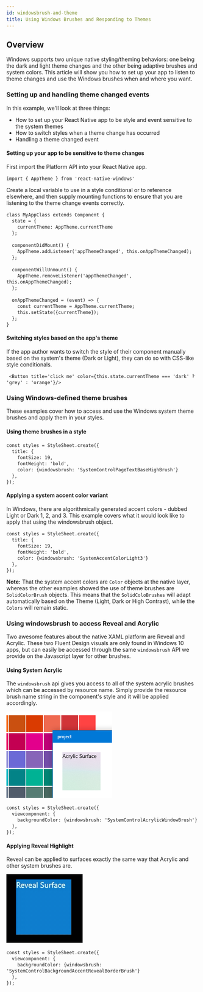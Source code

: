```yaml
---
id: windowsbrush-and-theme
title: Using Windows Brushes and Responding to Themes
---
```


## Overview

Windows supports two unique native styling/theming behaviors: one being the dark and light theme changes and the other being adaptive brushes and system colors. This article will show you how to set up your app to listen to theme changes and use the Windows brushes when and where you want.

### Setting up and handling theme changed events

In this example, we'll look at three things:

- How to set up your React Native app to be style and event sensitive to the system themes
- How to switch styles when a theme change has occurred
- Handling a theme changed event

#### Setting up your app to be sensitive to theme changes

First import the Platform API into your React Native app.

```JSX
import { AppTheme } from 'react-native-windows'
```

Create a local variable to use in a style conditional or to reference elsewhere, and then supply mounting functions to ensure that you are listening to the theme change events correctly.

```JSX
class MyAppClass extends Component {
  state = {
    currentTheme: AppTheme.currentTheme
  };

  componentDidMount() {
    AppTheme.addListener('appThemeChanged', this.onAppThemeChanged);
  };

  componentWillUnmount() {
    AppTheme.removeListener('appThemeChanged', this.onAppThemeChanged);
  };

  onAppThemeChanged = (event) => {
    const currentTheme = AppTheme.currentTheme;
    this.setState({currentTheme});
  };
}
```

#### Switching styles based on the app's theme

If the app author wants to switch the style of their component manually based on the system's theme (Dark or Light), they can do so with CSS-like style conditionals.

```JSX
 <Button title='click me' color={this.state.currentTheme === 'dark' ? 'grey' : 'orange'}/>
```

### Using Windows-defined theme brushes

These examples cover how to access and use the Windows system theme brushes and apply them in your styles.

#### Using theme brushes in a style

```JSX
const styles = StyleSheet.create({
  title: {
    fontSize: 19,
    fontWeight: 'bold',
    color: {windowsbrush: 'SystemControlPageTextBaseHighBrush'}
  },
});
```

#### Applying a system accent color variant

In Windows, there are algorithmically generated accent colors - dubbed Light or Dark 1, 2, and 3. This example covers what it would look like to apply that using the windowsbrush object.

```JSX
const styles = StyleSheet.create({
  title: {
    fontSize: 19,
    fontWeight: 'bold',
    color: {windowsbrush: 'SystemAccentColorLight3'}
  },
});
```

**Note:** That the system accent colors are `Color` objects at the native layer, whereas the other examples showed the use of theme brushes are `SolidColorBrush` objects. This means that the `SolidColoBrushes` will adapt automatically based on the Theme (Light, Dark or High Contrast), while the `Colors` will remain static.

### Using windowsbrush to access Reveal and Acrylic

Two awesome features about the native XAML platform are Reveal and Acrylic. These two Fluent Design visuals are only found in Windows 10 apps, but can easily be accessed through the same `windowsbrush` API we provide on the Javascript layer for other brushes.

#### Using System Acrylic

The `windowsbrush` api gives you access to all of the system acrylic brushes which can be accessed by resource name. Simply provide the resource brush name string in the component's style and it will be applied accordingly.

<img src="assets/rnw-acrylic-surface.png" width="277" height="227"/>

```JSX
const styles = StyleSheet.create({
  viewcomponent: {
    backgroundColor: {windowsbrush: 'SystemControlAcrylicWindowBrush'}
  },
});
```

#### Applying Reveal Highlight

Reveal can be applied to surfaces exactly the same way that Acrylic and other system brushes are.

<img src="assets/reveal-surface-animation.gif" width="200" height="180"/>

```JSX
const styles = StyleSheet.create({
  viewcomponent: {
    backgroundColor: {windowsbrush: 'SystemControlBackgroundAccentRevealBorderBrush'}
  },
});
```
